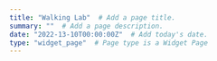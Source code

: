 ```yaml
---
title: "Walking Lab"  # Add a page title.
summary: ""  # Add a page description.
date: "2022-13-10T00:00:00Z"  # Add today's date.
type: "widget_page"  # Page type is a Widget Page
---
```

